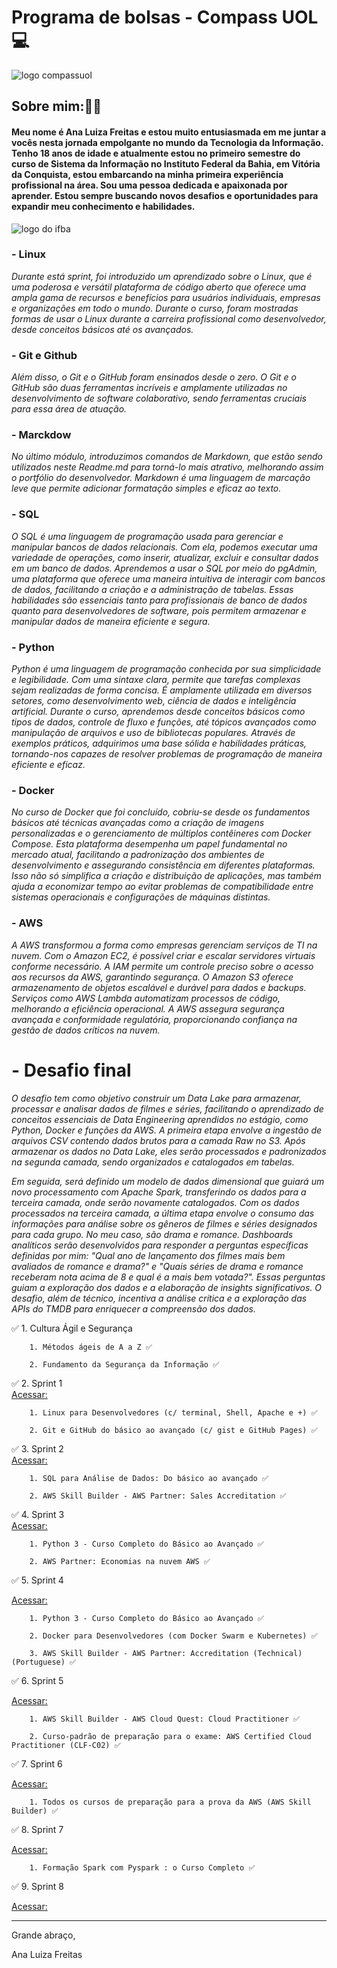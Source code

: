 # Programa de bolsas - Compass UOL 💻

![logo compassuol](https://event.bigfestival.com.br/rails/active_storage/representations/redirect/eyJfcmFpbHMiOnsibWVzc2FnZSI6IkJBaHBBc04rIiwiZXhwIjpudWxsLCJwdXIiOiJibG9iX2lkIn19--330bceb5a42ed9b38ad637ec65e6bcd648649356/eyJfcmFpbHMiOnsibWVzc2FnZSI6IkJBaDdCem9MWm05eWJXRjBTU0lJY0c1bkJqb0dSVlE2QzNKbGMybDZaVWtpRERNd01IZ3pNREFHT3daVSIsImV4cCI6bnVsbCwicHVyIjoidmFyaWF0aW9uIn19--74e4d4b7024568b18828709eb3ea389cd70ee865/LogoBlack.png)

## **Sobre mim:👩‍💻**

#### Meu nome é Ana Luiza Freitas e estou muito entusiasmada em me juntar a vocês nesta jornada empolgante no mundo da Tecnologia da Informação. Tenho 18 anos de idade e atualmente estou no primeiro semestre do curso de Sistema da Informação no Instituto Federal da Bahia, em Vitória da Conquista, estou embarcando na minha primeira experiência profissional na área. Sou uma pessoa dedicada e apaixonada por aprender. Estou sempre buscando novos desafios e oportunidades para expandir meu conhecimento e habilidades.

![logo do ifba](https://th.bing.com/th/id/R.61d27988c60c58469c44623a52f0fb33?rik=bUFiAWutZ5rSFQ&riu=http%3a%2f%2f1.bp.blogspot.com%2f-L5roZkPs9vg%2fUEvyIkOzE2I%2fAAAAAAAAAvg%2f-sV2SClQJ4c%2fs1600%2fIFBA.png&ehk=41yQUi%2bwKzztnblVPETBQTlBs7WUpXfFMuG6ptkc0Rs%3d&risl=&pid=ImgRaw&r=0)

### - Linux

_Durante está sprint, foi introduzido um aprendizado sobre o Linux, que é uma poderosa e versátil plataforma de código aberto que oferece uma ampla gama de recursos e benefícios para usuários individuais, empresas e organizações em todo o mundo. Durante o curso, foram mostradas formas de usar o Linux durante a carreira profissional como desenvolvedor, desde conceitos básicos até os avançados._

### - Git e Github

_Além disso, o Git e o GitHub foram ensinados desde o zero. O Git e o GitHub são duas ferramentas incríveis e amplamente utilizadas no desenvolvimento de software colaborativo, sendo ferramentas cruciais para essa área de atuação._

### - Marckdow

_No último módulo, introduzimos comandos de Markdown, que estão sendo utilizados neste Readme.md para torná-lo mais atrativo, melhorando assim o portfólio do desenvolvedor. Markdown é uma linguagem de marcação leve que permite adicionar formatação simples e eficaz ao texto._

###  -  SQL

_O SQL é uma linguagem de programação usada para gerenciar e manipular bancos de dados relacionais. Com ela, podemos executar uma variedade de operações, como inserir, atualizar, excluir e consultar dados em um banco de dados. Aprendemos a usar o SQL por meio do pgAdmin, uma plataforma que oferece uma maneira intuitiva de interagir com bancos de dados, facilitando a criação e a administração de tabelas. Essas habilidades são essenciais tanto para profissionais de banco de dados quanto para desenvolvedores de software, pois permitem armazenar e manipular dados de maneira eficiente e segura._

### -  Python

_Python é uma linguagem de programação conhecida por sua simplicidade e legibilidade. Com uma sintaxe clara, permite que tarefas complexas sejam realizadas de forma concisa. É amplamente utilizada em diversos setores, como desenvolvimento web, ciência de dados e inteligência artificial. Durante o curso, aprendemos desde conceitos básicos como tipos de dados, controle de fluxo e funções, até tópicos avançados como manipulação de arquivos e uso de bibliotecas populares. Através de exemplos práticos, adquirimos uma base sólida e habilidades práticas, tornando-nos capazes de resolver problemas de programação de maneira eficiente e eficaz._

### -  Docker

_No curso de Docker que foi concluído, cobriu-se desde os fundamentos básicos até técnicas avançadas como a criação de imagens personalizadas e o gerenciamento de múltiplos contêineres com Docker Compose. Esta plataforma desempenha um papel fundamental no mercado atual, facilitando a padronização dos ambientes de desenvolvimento e assegurando consistência em diferentes plataformas. Isso não só simplifica a criação e distribuição de aplicações, mas também ajuda a economizar tempo ao evitar problemas de compatibilidade entre sistemas operacionais e configurações de máquinas distintas._

### -  AWS

_A AWS transformou a forma como empresas gerenciam serviços de TI na nuvem. Com o Amazon EC2, é possível criar e escalar servidores virtuais conforme necessário. A IAM permite um controle preciso sobre o acesso aos recursos da AWS, garantindo segurança. O Amazon S3 oferece armazenamento de objetos escalável e durável para dados e backups. Serviços como AWS Lambda automatizam processos de código, melhorando a eficiência operacional. A AWS assegura segurança avançada e conformidade regulatória, proporcionando confiança na gestão de dados críticos na nuvem._

#   - Desafio final 

_O desafio tem como objetivo construir um Data Lake para armazenar, processar e analisar dados de filmes e séries, facilitando o aprendizado de conceitos essenciais de Data Engineering aprendidos no estágio, como Python, Docker e funções da AWS. A primeira etapa envolve a ingestão de arquivos CSV contendo dados brutos para a camada Raw no S3. Após armazenar os dados no Data Lake, eles serão processados e padronizados na segunda camada, sendo organizados e catalogados em tabelas._

_Em seguida, será definido um modelo de dados dimensional que guiará um novo processamento com Apache Spark, transferindo os dados para a terceira camada, onde serão novamente catalogados. Com os dados processados na terceira camada, a última etapa envolve o consumo das informações para análise sobre os gêneros de filmes e séries designados para cada grupo. No meu caso, são drama e romance. Dashboards analíticos serão desenvolvidos para responder a perguntas específicas definidas por mim: "Qual ano de lançamento dos filmes mais bem avaliados de romance e drama?" e "Quais séries de drama e romance receberam nota acima de 8 e qual é a mais bem votada?". Essas perguntas guiam a exploração dos dados e a elaboração de insights significativos. O desafio, além de técnico, incentiva a análise crítica e a exploração das APIs do TMDB para enriquecer a compreensão dos dados._


  ✅ 1. Cultura Ágil e Segurança 

        1. Métodos ágeis de A a Z ✅

        2. Fundamento da Segurança da Informação ✅

  ✅ 2. Sprint 1  
  [Acessar:](https://github.com/analuizafreitasbs/Sprint/tree/main/Sprint1)

        1. Linux para Desenvolvedores (c/ terminal, Shell, Apache e +) ✅

        2. Git e GitHub do básico ao avançado (c/ gist e GitHub Pages) ✅

  ✅ 3. Sprint 2  
  [Acessar:](https://github.com/analuizafreitasbs/Sprint/tree/main/Sprint2)

        1. SQL para Análise de Dados: Do básico ao avançado ✅

        2. AWS Skill Builder - AWS Partner: Sales Accreditation ✅

  ✅ 4. Sprint 3  
  [Acessar:](https://github.com/analuizafreitasbs/Sprint/tree/main/Sprint3)

        1. Python 3 - Curso Completo do Básico ao Avançado ✅

        2. AWS Partner: Economias na nuvem AWS ✅

  ✅ 5. Sprint 4 
  
  [Acessar:](https://github.com/analuizafreitasbs/Sprint/tree/main/Sprint4)

        1. Python 3 - Curso Completo do Básico ao Avançado ✅

        2. Docker para Desenvolvedores (com Docker Swarm e Kubernetes) ✅

        3. AWS Skill Builder - AWS Partner: Accreditation (Technical) (Portuguese) ✅

  ✅ 6. Sprint 5
  
  [Acessar:](https://github.com/analuizafreitasbs/Sprint/tree/main/Sprint5)

        1. AWS Skill Builder - AWS Cloud Quest: Cloud Practitioner ✅

        2. Curso-padrão de preparação para o exame: AWS Certified Cloud Practitioner (CLF-C02) ✅

  ✅ 7. Sprint 6
  
  [Acessar:](https://github.com/analuizafreitasbs/Sprint/tree/main/Sprint6)

        1. Todos os cursos de preparação para a prova da AWS (AWS Skill Builder) ✅

  ✅ 8. Sprint 7
  
  [Acessar:](https://github.com/analuizafreitasbs/Sprint/tree/main/Sprint7)

        1. Formação Spark com Pyspark : o Curso Completo ✅
        
  ✅ 9. Sprint 8
  
  [Acessar:](https://github.com/analuizafreitasbs/Sprint/tree/main/Sprint8)
 _____________________________________________________________________________________

  Grande abraço,

Ana Luiza Freitas